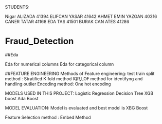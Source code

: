


STUDENTS:

Nigar ALIZADA 41394
ELIFCAN YASAR 41642
AHMET EMIN YAZGAN 40316
CANER TATAR 41168
EDA TAS 41501
BURAK CAN ATES 41286

# Fraud_Detection
##Eda

Eda for numerical columns
Eda for categorical column



##FEATURE ENGINEERING
Methods of Feature engineering:
test train split method : Stratified K fold method
IQR,LOF method for identifyng and handling outlier
Encoding method: One hot encoding


MODELS USED IN THIS PROJECT:
Logistic Regression
Decision Tree
XGB boost
Ada Boost 


MODEL EVALUATION:
Model is evaluated and best model is XBG Boost

Feature Selection method : Embed Method

